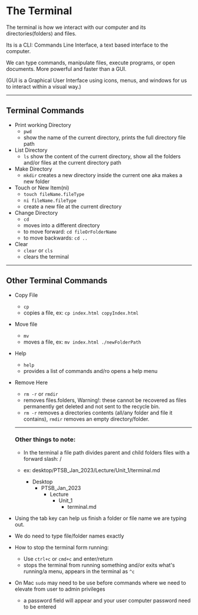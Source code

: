 # The Terminal

The terminal is how we interact with our computer
and its directories(folders) and files.

Its is a CLI: Commands Line Interface, a text based interface to the computer.

We can type commands, manipulate files, execute programs, or open documents. More powerful and faster than a GUI.

(GUI is a Graphical User Interface using icons, menus, and windows for us to interact within a visual way.)

<hr />

## Terminal Commands

- Print working Directory
    - `pwd`
    - show the name of the current directory, prints the full directory file path
- List Directory 
    - `ls`
    show the content of the current directory, show all the folders and/or files at the current directory path
- Make Directory
    - `mkdir`
    creates a new directory inside the current one aka makes a new folder
- Touch or New Item(ni) 
    - `touch fileName.fileType`
    - `ni fileName.fileType`
    - create a new file at the current directory 
- Change Directory
    - `cd`
    - moves into a different directory
    - to move forward: `cd fileOrFolderName`
    - to move backwards: `cd ..`
- Clear
    - `clear` or `cls` 
    - clears the terminal

<hr />

## Other Terminal Commands

- Copy File 
   - `cp`
   - copies a file, ex: `cp index.html copyIndex.html`  
- Move file
    - `mv` 
    - moves a file, ex: `mv index.html ./newFolderPath`
- Help
    - `help`
    - provides a list of commands and/ro opens a help menu
- Remove Here
    - `rm -r` or `rmdir`
    - removes files.folders, Warning!: these cannot be recovered as files permanently get deleted and not sent to the recycle bin.    
    - `rm -r` removes a directories contents (all/any folder and file it contains), `rmdir` removes an empty directory/folder.

    <hr/>

    ### Other things to note:

    - In the terminal a file path divides parent and child folders files with a forward slash: / 

    - ex: desktop/PTSB_Jan_2023/Lecture/Unit_1/terminal.md

        - Desktop
           - PTSB_Jan_2023
                - Lecture 
                    - Unit_1
                        - terminal.md

- Using the tab key can help us finish a folder or file name we are typing out.

- We do need to type file/folder names exactly 

- How to stop the terminal form running:
    - Use `ctrl+c` or `cmd+c` and enter/return 
    - stops the terminal from running something and/or exits what's running/a menu, appears in the terminal as `^c`
- On Mac `sudo` may need to be use before commands where we need to elevate from user to admin privileges
    - a password field will appear and your user computer password need to be entered 


